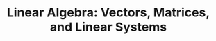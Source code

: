 ---
title: "Linear Algebra: Vectors, Matrices, and Linear Systems"
subject: "math"
link: "https://nbviewer.jupyter.org/github/PhilChodrow/PIC16B/blob/master/lectures/math/linear-algebra-I.ipynb"
order: 1
---